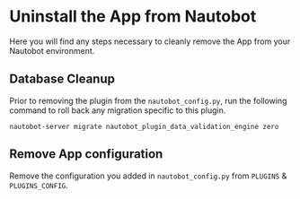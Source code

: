 # Uninstall the App from Nautobot

Here you will find any steps necessary to cleanly remove the App from your Nautobot environment.

## Database Cleanup

Prior to removing the plugin from the `nautobot_config.py`, run the following command to roll back any migration specific to this plugin.

```shell
nautobot-server migrate nautobot_plugin_data_validation_engine zero
```

## Remove App configuration

Remove the configuration you added in `nautobot_config.py` from `PLUGINS` & `PLUGINS_CONFIG`.
